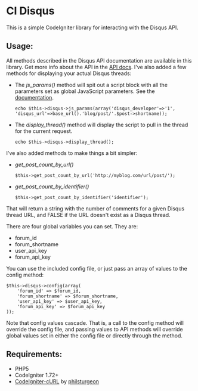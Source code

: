 CI Disqus
==========

This is a simple CodeIgniter library for interacting with the Disqus API.

Usage: 
------
All methods described in the Disqus API documentation are available in this library. Get more info about the API in the [API docs](http://wiki.disqus.net/API). I've also added a few methods for displaying your actual Disqus threads:

* The *js_params()* method will spit out a script block with all the parameters set as global JavaScript parameters.  See the [documentation](http://wiki.disqus.net/JSEmbed/).

	`echo $this->disqus->js_params(array('disqus_developer'=>'1', 'disqus_url'=>base_url().'blog/post/'.$post->shortname));`

* The *display_thread()* method will display the script to pull in the thread for the current request.

	`echo $this->disqus->display_thread();`


I've also added methods to make things a bit simpler:

* *get_post_count_by_url()*

	`$this->get_post_count_by_url('http://myblog.com/url/post/');`


* *get_post_count_by_identifier()*

	`$this->get_post_count_by_identifier('identifier');`
	
That will return a string with the number of comments for a given Disqus thread URL, and FALSE if the URL doesn't exist as a Disqus thread. 


There are four global variables you can set. They are:

* forum_id
* forum_shortname
* user_api_key
* forum_api_key

You can use the included config file, or just pass an array of values to the config method:

	$this->disqus->config(array(
		'forum_id' => $forum_id,
		'forum_shortname' => $forum_shortname,
		'user_api_key' => $user_api_key,
		'forum_api_key' => $forum_api_key
	));

Note that config values cascade.  That is, a call to the config method will override the config file, and passing values to API methods will override global values set in either the config file or directly through the method.

Requirements:
-------------
* PHP5
* CodeIgniter 1.72+
* [CodeIgniter-cURL](http://github.com/philsturgeon/codeigniter-curl) by [philsturgeon](http://github.com/philsturgeon)